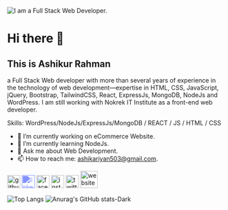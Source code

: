 ![I am a Full Stack Web Developer.](https://scontent.fdac5-1.fna.fbcdn.net/v/t39.30808-6/456190130_827824439522924_6222297821036167572_n.png?_nc_cat=100&ccb=1-7&_nc_sid=cc71e4&_nc_ohc=M4CiDpziFWUQ7kNvgHnhrcz&_nc_ht=scontent.fdac5-1.fna&oh=00_AYAgxMp0ak_uZoNZcFIEaC413V5d91InAZ8y0FBEKQ6OBg&oe=66CD31D7)

# Hi there 👋

## This is Ashikur Rahman 
a Full Stack Web developer with more than several years of experience in the technology of web development—expertise in HTML, CSS, JavaScript, jQuery, Bootstrap, TailwindCSS, React, ExpressJs, MongoDB, NodeJs and WordPress. I am still working with Nokrek IT Institute as a front-end web developer.

Skills: WordPress/NodeJs/ExpressJs/MongoDB / REACT / JS / HTML / CSS

- 🔭 I’m currently working on eCommerce Website. 
- 🌱 I’m currently learning NodeJs. 
- 💬 Ask me about Web Development. 
- 📫 How to reach me: ashikariyan503@gmail.com. 


[<img src='https://cdn.jsdelivr.net/npm/simple-icons@3.0.1/icons/github.svg' alt='github' height='30' style="fill: #ffffff;">](https://github.com/ashikurrahman-1)  [<img src='https://cdn.jsdelivr.net/npm/simple-icons@3.0.1/icons/linkedin.svg' alt='linkedin' height='30' style="filter: invert(50%) sepia(100%) saturate(500%) hue-rotate(200deg);">](https://www.linkedin.com/in/arashikofficial/)  [<img src='https://cdn.jsdelivr.net/npm/simple-icons@3.0.1/icons/facebook.svg' alt='facebook' height='30'>](https://www.facebook.com/ashik.me101)  [<img src='https://cdn.jsdelivr.net/npm/simple-icons@3.0.1/icons/instagram.svg' alt='instagram' height='30'>](https://www.instagram.com/arashik.official/)  [<img src='https://cdn.jsdelivr.net/npm/simple-icons@3.0.1/icons/twitter.svg' alt='twitter' height='30'>](https://twitter.com/arashik503)  [<img src='https://cdn.jsdelivr.net/npm/simple-icons@3.0.1/icons/icloud.svg' alt='website' height='40'>](codemanashik.xyz)  

![Top Langs](https://github-readme-stats.vercel.app/api/top-langs/?username=ashikurrahman-1&layout=compact)
![Anurag's GitHub stats-Dark](https://github-readme-stats.vercel.app/api?username=ashikurrahman-1&show_icons=true&theme=catppuccin_latte#gh-dark-mode-only)

